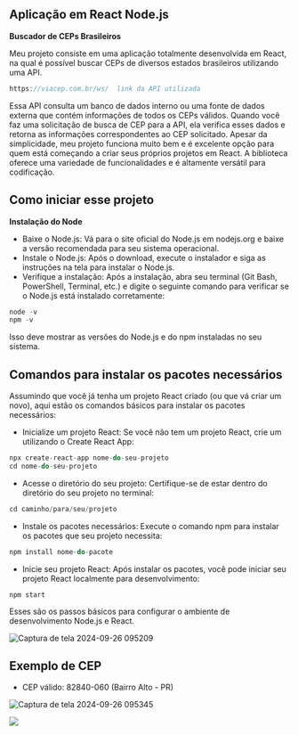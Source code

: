 ## Aplicação em React Node.js 
**Buscador de CEPs Brasileiros**

Meu projeto consiste em uma aplicação totalmente desenvolvida em React, na qual é possível buscar CEPs de diversos estados brasileiros utilizando uma API.

```javascript
https://viacep.com.br/ws/  link da API utilizada
```


Essa API consulta um banco de dados interno ou uma fonte de dados externa que contém informações de todos os CEPs válidos. Quando você faz uma solicitação de busca de CEP para a API, ela verifica esses dados e retorna as informações correspondentes ao CEP solicitado. Apesar da simplicidade, meu projeto funciona muito bem e é excelente opção para quem está começando a criar seus próprios projetos em React. A biblioteca oferece uma variedade de funcionalidades e é altamente versátil para codificação.

## Como iniciar esse projeto
**Instalação do Node**
- Baixe o Node.js: Vá para o site oficial do Node.js em nodejs.org e baixe a versão recomendada para seu sistema operacional.
- Instale o Node.js: Após o download, execute o instalador e siga as instruções na tela para instalar o Node.js.
- Verifique a instalação: Após a instalação, abra seu terminal (Git Bash, PowerShell, Terminal, etc.) e digite o seguinte comando para verificar se o Node.js está instalado corretamente:

```javascript
node -v
npm -v

```
Isso deve mostrar as versões do Node.js e do npm instaladas no seu sistema.

## Comandos para instalar os pacotes necessários
Assumindo que você já tenha um projeto React criado (ou que vá criar um novo), aqui estão os comandos básicos para instalar os pacotes necessários:
- Inicialize um projeto React: Se você não tem um projeto React, crie um utilizando o Create React App:
```javascript
npx create-react-app nome-do-seu-projeto
cd nome-do-seu-projeto
```
- Acesse o diretório do seu projeto: Certifique-se de estar dentro do diretório do seu projeto no terminal:
```javascript
cd caminho/para/seu/projeto
````
- Instale os pacotes necessários: Execute o comando npm para instalar os pacotes que seu projeto necessita:

```javascript
npm install nome-do-pacote
````
- Inicie seu projeto React: Após instalar os pacotes, você pode iniciar seu projeto React localmente para desenvolvimento:
```javscript
npm start
````

Esses são os passos básicos para configurar o ambiente de desenvolvimento Node.js e React. 

![Captura de tela 2024-09-26 095209](https://github.com/user-attachments/assets/7aba36c4-f6c9-430c-9d62-1687712cdd9)

## Exemplo de CEP

- CEP válido: 82840-060 (Bairro Alto - PR)

![Captura de tela 2024-09-26 095345](https://github.com/user-attachments/assets/f913a03f-c6e4-420a-b417-63f0a1b3e4e)



<img src="https://capsule-render.vercel.app/api?type=waving&color=gradient&height=65&section=footer"/>
